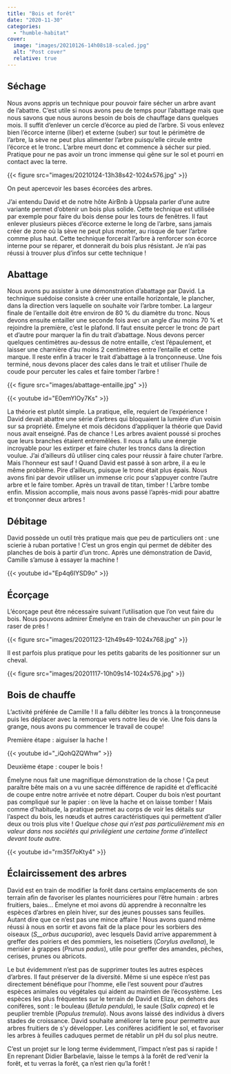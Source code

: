 ```yaml
---
title: "Bois et forêt"
date: "2020-11-30"
categories: 
  - "humble-habitat"
cover:
  image: "images/20210126-14h08s18-scaled.jpg"
  alt: "Post cover"
  relative: true
---
```


## Séchage

Nous avons appris un technique pour pouvoir faire sécher un arbre avant de l’abattre. C’est utile si nous avons peu de temps pour l’abattage mais que nous savons que nous aurons besoin de bois de chauffage dans quelques mois. Il suffit d’enlever un cercle d’écorce au pied de l’arbre. Si vous enlevez bien l’écorce interne (liber) et externe (suber) sur tout le périmètre de l’arbre, la sève ne peut plus alimenter l’arbre puisqu’elle circule entre l’écorce et le tronc. L’arbre meurt donc et commence à sécher sur pied. Pratique pour ne pas avoir un tronc immense qui gêne sur le sol et pourri en contact avec la terre.

{{< figure src="images/20210124-13h38s42-1024x576.jpg" >}}

On peut apercevoir les bases écorcées des arbres.

J’ai entendu David et de notre hôte AirBnb à Uppsala parler d’une autre variante permet d’obtenir un bois plus solide. Cette technique est utilisée par exemple pour faire du bois dense pour les tours de fenêtres. Il faut enlever plusieurs pièces d’écorce externe le long de l’arbre, sans jamais créer de zone où la sève ne peut plus monter, au risque de tuer l’arbre comme plus haut. Cette technique forcerait l’arbre à renforcer son écorce interne pour se réparer, et donnerait du bois plus résistant. Je n’ai pas réussi à trouver plus d’infos sur cette technique !

## Abattage

Nous avons pu assister à une démonstration d’abattage par David. La technique suédoise consiste à créer une entaille horizontale, le plancher, dans la direction vers laquelle on souhaite voir l’arbre tomber. La largeur finale de l’entaille doit être environ de 80 % du diamètre du tronc. Nous devons ensuite entailler une seconde fois avec un angle d’au moins 70 % et rejoindre la première, c’est le plafond. Il faut ensuite percer le tronc de part et d’autre pour marquer la fin du trait d’abattage. Nous devons percer quelques centimètres au-dessus de notre entaille, c’est l’épaulement, et laisser une charnière d’au moins 2 centimètres entre l’entaille et cette marque. Il reste enfin à tracer le trait d’abattage à la tronçonneuse. Une fois terminé, nous devons placer des cales dans le trait et utiliser l’huile de coude pour percuter les cales et faire tomber l’arbre !

{{< figure src="images/abattage-entaille.jpg" >}}

{{< youtube id="E0emYlOy7Ks" >}} 
 <br/>

La théorie est plutôt simple. La pratique, elle, requiert de l’expérience ! David devait abattre une série d’arbres qui bloquaient la lumière d’un voisin sur sa propriété. Émelyne et mois décidons d’appliquer la théorie que David nous avait enseigné. Pas de chance ! Les arbres avaient poussé si proches que leurs branches étaient entremêlées. Il nous a fallu une énergie incroyable pour les extirper et faire chuter les troncs dans la direction voulue. J’ai d’ailleurs dû utiliser cinq cales pour réussir à faire chuter l’arbre. Mais l’honneur est sauf ! Quand David est passé à son arbre, il a eu le même problème. Pire d’ailleurs, puisque le tronc était plus épais. Nous avons fini par devoir utiliser un immense cric pour s’appuyer contre l’autre arbre et le faire tomber. Après un travail de titan, timber ! L’arbre tombe enfin. Mission accomplie, mais nous avons passé l’après-midi pour abattre et tronçonner deux arbres !

## Débitage

David possède un outil très pratique mais que peu de particuliers ont : une scierie à ruban portative ! C’est un gros engin qui permet de débiter des planches de bois à partir d’un tronc. Après une démonstration de David, Camille s’amuse à essayer la machine !

{{< youtube id="Ep4q6IYSD9o" >}} 
 <br/>

## Écorçage

L’écorçage peut être nécessaire suivant l’utilisation que l’on veut faire du bois. Nous pouvons admirer Émelyne en train de chevaucher un pin pour le raser de près !

{{< figure src="images/20201123-12h49s49-1024x768.jpg" >}}

Il est parfois plus pratique pour les petits gabarits de les positionner sur un cheval.

{{< figure src="images/20201117-10h09s14-1024x576.jpg" >}}

## Bois de chauffe

L’activité préférée de Camille ! Il a fallu débiter les troncs à la tronçonneuse puis les déplacer avec la remorque vers notre lieu de vie. Une fois dans la grange, nous avons pu commencer le travail de coupe!

Première étape : aiguiser la hache !

{{< youtube id="_iQohQZQWhw" >}} 
 <br/>

Deuxième étape : couper le bois !

Émelyne nous fait une magnifique démonstration de la chose ! Ça peut paraître bête mais on a vu une sacrée différence de rapidité et d’efficacité de coupe entre notre arrivée et notre départ. Couper du bois n’est pourtant pas compliqué sur le papier : on lève la hache et on laisse tomber ! Mais comme d’habitude, la pratique permet au corps de voir les détails sur l’aspect du bois, les nœuds et autres caractéristiques qui permettent d’aller deux ou trois plus vite ! _Quelque chose qui n’est pas particulièrement mis en valeur dans nos sociétés qui privilégient une certaine forme d’intellect devant toute autre._

{{< youtube id="rm35f7oKty4" >}} 
 <br/>

## Éclaircissement des arbres

David est en train de modifier la forêt dans certains emplacements de son terrain afin de favoriser les plantes nourricières pour l’être humain : arbres fruitiers, baies… Émelyne et moi avons dû apprendre à reconnaître les espèces d’arbres en plein hiver, sur des jeunes pousses sans feuilles. Autant dire que ce n’est pas une mince affaire ! Nous avons quand même réussi à nous en sortir et avons fait de la place pour les sorbiers des oiseaux (_S__orbus aucuparia_), avec lesquels David arrive apparemment à greffer des poiriers et des pommiers, les noisetiers (_Corylus avellana_), le merisier à grappes (_Prunus padus_), utile pour greffer des amandes, pêches, cerises, prunes ou abricots.

Le but évidemment n’est pas de supprimer toutes les autres espèces d’arbres. Il faut préserver de la diversité. Même si une espèce n’est pas directement bénéfique pour l’homme, elle l’est souvent pour d’autres espèces animales ou végétales qui aident au maintien de l’écosystème. Les espèces les plus fréquentes sur le terrain de David et Eliza, en dehors des conifères, sont : le bouleau (_Betula pendula_), le saule (_Salix caprea_) et le peuplier tremble (_Populus tremula_). Nous avons laissé des individus à divers stades de croissance. David souhaite améliorer la terre pour permettre aux arbres fruitiers de s’y développer. Les conifères acidifient le sol, et favoriser les arbres à feuilles caduques permet de rétablir un pH du sol plus neutre.

C’est un projet sur le long terme évidemment, l’impact n’est pas si rapide ! En reprenant Didier Barbelavie, laisse le temps à la forêt de red’venir la forêt, et tu verras la forêt, ça n’est rien qu’la forêt !

